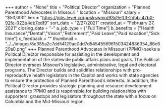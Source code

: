 +++
author = "None"
title = "Political Director"
organization = "Planned Parenthood Advocates in Missouri "
location = "Missouri"
salary = "$50,000"
link = "https://jobs.lever.co/ppslrswmo/93c9eff3-2dbb-47b0-92fe-023b4eb7edf9"
sort_date = "2/27/2021"
created_at = "February 27, 2021"
closing_date = "-"
a_job_type = ["Full Time"]
b_benefits = ["Health Insurance","Dental","Vision","Retirement","Paid Leave","Paid Vacation","Sick time"]
c_feedback = ""
thumbnail = "../../images/8e385a2c7dd54129ae0dd7d5454556961503424836354_86e629a0.png"
+++
Planned Parenthood Advocates in Missouri (PPMO) seeks a Political Director responsible for assisting in the development and implementation of the statewide public affairs plans and goals. The Political Director oversees Missouri’s legislative, administrative, legal and electoral programs. The Director builds and solidifies relationships with pro-reproductive health legislators in the Capitol and works with state agencies to ensure the protection of Planned Parenthood’s interests. In addition, the Political Director provides strategic planning and resource development assistance to PPMO and is responsible for building relationships with supporters, grasstops and legislators throughout the state with a focus on Columbia and the Mid-Missouri region.